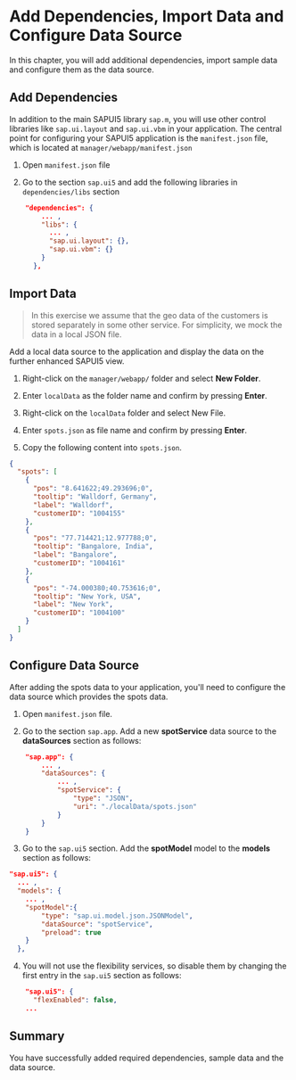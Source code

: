 # Add Dependencies, Import Data and Configure Data Source

In this chapter, you will add additional dependencies, import sample data and configure them as the data source.

## Add Dependencies

In addition to the main SAPUI5 library `sap.m`, you will use other control libraries like `sap.ui.layout` and `sap.ui.vbm` in your application. The central point for configuring your SAPUI5 application is the `manifest.json` file, which is located at `manager/webapp/manifest.json`

1. Open `manifest.json` file

2. Go to the section `sap.ui5` and add the following libraries in `dependencies/libs` section

```json
    "dependencies": {
        ... ,
        "libs": {
          ... ,
          "sap.ui.layout": {},
          "sap.ui.vbm": {}
        }
      },
```

## Import Data

> In this exercise we assume that the geo data of the customers is stored separately in some other service. For simplicity, we mock the data in a local JSON file. 

Add a local data source to the application and display the data on the further enhanced SAPUI5 view.

1. Right-click on the `manager/webapp/` folder and select **New Folder**.

2. Enter `localData` as the folder name and confirm by pressing **Enter**.

3. Right-click on the `localData` folder and select New File.

4. Enter `spots.json` as file name and confirm by pressing **Enter**.

5. Copy the following content into `spots.json`.

```json
{
  "spots": [
    {
      "pos": "8.641622;49.293696;0",
      "tooltip": "Walldorf, Germany",
      "label": "Walldorf",
      "customerID": "1004155"
    },
    {
      "pos": "77.714421;12.977788;0",
      "tooltip": "Bangalore, India",
      "label": "Bangalore",
      "customerID": "1004161"
    },
    {
      "pos": "-74.000380;40.753616;0",
      "tooltip": "New York, USA",
      "label": "New York",
      "customerID": "1004100"
    }
  ]
}
```

## Configure Data Source

After adding the spots data to your application, you'll need to configure the data source which provides the spots data.

1. Open `manifest.json` file.

2. Go to the section `sap.app`. Add a new **spotService** data source to the  **dataSources** section as follows:

```json
    "sap.app": {
        ... ,
        "dataSources": {
            ... ,
            "spotService": {
                "type": "JSON",
                "uri": "./localData/spots.json"
            }
        }
    }
```

3. Go to the `sap.ui5` section. Add the **spotModel** model to the **models** section as follows:

```json
"sap.ui5": {
  ... ,
  "models": {
    ... ,
    "spotModel":{
        "type": "sap.ui.model.json.JSONModel",
        "dataSource": "spotService",
        "preload": true
    }
  },
```

4. You will not use the flexibility services, so disable them by changing the first entry in the `sap.ui5` section as follows:

```json
    "sap.ui5": {
      "flexEnabled": false,
    ...
```

## Summary

You have successfully added required dependencies, sample data and the data source.
